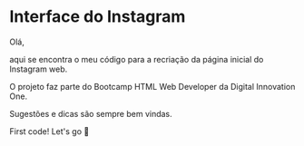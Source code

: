 # Interface do Instagram

Olá, 

aqui se encontra o meu código para a recriação da página inicial do Instagram web.

O projeto faz parte do Bootcamp HTML Web Developer da Digital Innovation One.

Sugestões e dicas são sempre bem vindas.

First code! Let's go 🚀